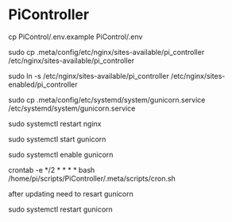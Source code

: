 # PiController

cp PiControl/.env.example PiControl/.env

sudo cp .meta/config/etc/nginx/sites-available/pi_controller /etc/nginx/sites-available/pi_controller

sudo ln -s /etc/nginx/sites-available/pi_controller /etc/nginx/sites-enabled/pi_controller

sudo cp .meta/config/etc/systemd/system/gunicorn.service /etc/systemd/system/gunicorn.service


sudo systemctl restart nginx

sudo systemctl start gunicorn

sudo systemctl enable gunicorn

crontab -e
*/2 * * * * bash /home/pi/scripts/PiController/.meta/scripts/cron.sh

after updating need to resart gunicorn

sudo systemctl restart gunicorn